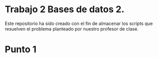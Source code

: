 # Trabajo 2 Bases de datos 2.
Este repositorio ha sido creado con el fin de almacenar los scripts que resuelven el problema planteado por nuestro profesor de clase.

# Punto 1
